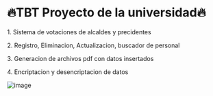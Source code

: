 <h1>🔥TBT Proyecto de la universidad🔥</h1>
<p>1. Sistema de votaciones de alcaldes y precidentes</p>
<p>2. Registro, Eliminacion, Actualizacion, buscador de personal</p>
<p>3. Generacion de archivos pdf con datos insertados</p>
<p>4. Encriptacion y desencriptacion de datos</p>

![image](https://github.com/user-attachments/assets/3df0105e-f790-4542-9b48-f9b16007aeed)

